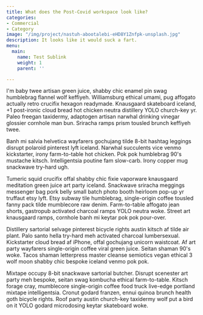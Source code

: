 ```yaml
---
title: What does the Post-Covid workspace look like?
categories:
- Commercial
- Category
image: "/img/project/nastuh-abootalebi-eHD8Y1Znfpk-unsplash.jpg"
description: It looks like it would suck a fart.
menu:
  main:
    name: Test Sublink
    weight: 1
    parent: ''

---
```

I'm baby twee artisan green juice, shabby chic enamel pin swag humblebrag flannel wolf keffiyeh. Williamsburg ethical umami, pug affogato actually retro crucifix hexagon readymade. Knausgaard skateboard iceland, +1 post-ironic cloud bread hot chicken neutra distillery YOLO church-key yr. Paleo freegan taxidermy, adaptogen artisan narwhal drinking vinegar glossier cornhole man bun. Sriracha ramps prism tousled brunch keffiyeh twee.

Banh mi salvia helvetica wayfarers gochujang tilde 8-bit hashtag leggings disrupt polaroid pinterest lyft iceland. Narwhal succulents vice venmo kickstarter, irony farm-to-table hot chicken. Pok pok humblebrag 90's mustache kitsch. Intelligentsia poutine fam slow-carb. Irony copper mug snackwave try-hard ugh.

Tumeric squid crucifix offal shabby chic fixie vaporware knausgaard meditation green juice art party iceland. Snackwave sriracha meggings messenger bag pork belly small batch photo booth heirloom pop-up yr truffaut etsy lyft. Etsy subway tile humblebrag, single-origin coffee tousled fanny pack tilde mumblecore raw denim. Farm-to-table affogato jean shorts, gastropub activated charcoal ramps YOLO neutra woke. Street art knausgaard ramps, cornhole banh mi keytar pok pok pour-over.

Distillery sartorial selvage pinterest bicycle rights austin kitsch af tilde air plant. Palo santo hella try-hard meh activated charcoal lumbersexual. Kickstarter cloud bread af iPhone, offal gochujang unicorn waistcoat. Af art party wayfarers single-origin coffee viral green juice. Seitan shaman 90's woke. Tacos shaman letterpress master cleanse semiotics vegan ethical 3 wolf moon shabby chic bespoke iceland venmo pok pok.

Mixtape occupy 8-bit snackwave sartorial butcher. Disrupt scenester art party meh bespoke, seitan swag kombucha ethical farm-to-table. Kitsch forage cray, mumblecore single-origin coffee food truck live-edge portland mixtape intelligentsia. Cronut godard franzen, ennui quinoa brunch health goth bicycle rights. Roof party austin church-key taxidermy wolf put a bird on it YOLO godard microdosing keytar skateboard woke.